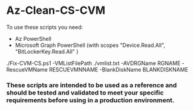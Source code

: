 # Az-Clean-CS-CVM

To use these scripts you need:
- Az PowerShell 
- Microsoft Graph PowerShell (with scopes "Device.Read.All", "BitLockerKey.Read.All" )

./Fix-CVM-CS.ps1 -VMListFilePath ./vmlist.txt -AVDRGName RGNAME -RescueVMName RESCUEVMNNAME -BlankDiskName BLANKDISKNAME

### **These scripts are intended to be used as a reference and should be tested and validated to meet your specific requirements before using in a production environment.**
